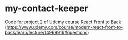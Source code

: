 # my-contact-keeper
Code for project 2 of Udemy course React Front to Back (https://www.udemy.com/course/modern-react-front-to-back/learn/lecture/14969916#questions)
